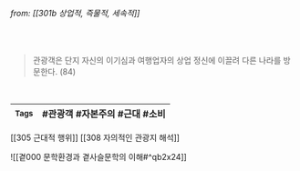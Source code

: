 
###### from: [[301b 상업적, 즉물적, 세속적]]

<br/>

> 관광객은 단지 자신의 이기심과 여행업자의 상업 정신에 이끌려 다른 나라를 방문한다. (84)

<br/>

| <small> Tags </small> | #관광객  #자본주의  #근대  #소비 |
| --- | --- |

[[305 근대적 행위]]
[[308 자의적인 관광지 해석]]


![[곁000 문학환경과 곁사슬문학의 이해#^qb2x24]]